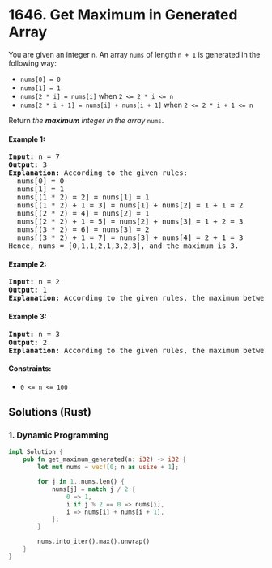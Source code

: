 # 1646. Get Maximum in Generated Array
You are given an integer `n`. An array `nums` of length `n + 1` is generated in the following way:
* `nums[0] = 0`
* `nums[1] = 1`
* `nums[2 * i] = nums[i]` when `2 <= 2 * i <= n`
* `nums[2 * i + 1] = nums[i] + nums[i + 1]` when `2 <= 2 * i + 1 <= n`

Return *the **maximum** integer in the array* `nums`.

#### Example 1:
<pre>
<strong>Input:</strong> n = 7
<strong>Output:</strong> 3
<strong>Explanation:</strong> According to the given rules:
  nums[0] = 0
  nums[1] = 1
  nums[(1 * 2) = 2] = nums[1] = 1
  nums[(1 * 2) + 1 = 3] = nums[1] + nums[2] = 1 + 1 = 2
  nums[(2 * 2) = 4] = nums[2] = 1
  nums[(2 * 2) + 1 = 5] = nums[2] + nums[3] = 1 + 2 = 3
  nums[(3 * 2) = 6] = nums[3] = 2
  nums[(3 * 2) + 1 = 7] = nums[3] + nums[4] = 2 + 1 = 3
Hence, nums = [0,1,1,2,1,3,2,3], and the maximum is 3.
</pre>

#### Example 2:
<pre>
<strong>Input:</strong> n = 2
<strong>Output:</strong> 1
<strong>Explanation:</strong> According to the given rules, the maximum between nums[0], nums[1], and nums[2] is 1.
</pre>

#### Example 3:
<pre>
<strong>Input:</strong> n = 3
<strong>Output:</strong> 2
<strong>Explanation:</strong> According to the given rules, the maximum between nums[0], nums[1], nums[2], and nums[3] is 2.
</pre>

#### Constraints:
* `0 <= n <= 100`

## Solutions (Rust)

### 1. Dynamic Programming
```Rust
impl Solution {
    pub fn get_maximum_generated(n: i32) -> i32 {
        let mut nums = vec![0; n as usize + 1];

        for j in 1..nums.len() {
            nums[j] = match j / 2 {
                0 => 1,
                i if j % 2 == 0 => nums[i],
                i => nums[i] + nums[i + 1],
            };
        }

        nums.into_iter().max().unwrap()
    }
}
```

